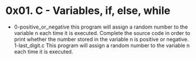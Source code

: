 # 0x01. C - Variables, if, else, while
* 0-positive_or_negative this  program will assign a random number to the variable n each time it is executed. Complete the source code in order to print whether the number stored in the variable n is positive or negative. 
1-last_digit.c This program will assign a random number to the variable n each time it is executed.
